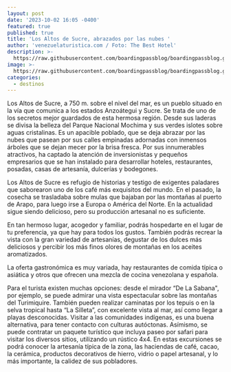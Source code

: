 ```yaml
---
layout: post
date: '2023-10-02 16:05 -0400'
featured: true
published: true
title: 'Los Altos de Sucre, abrazados por las nubes '
author: 'venezuelaturistica.com / Foto: The Best Hotel'
description: >-
  https://raw.githubusercontent.com/boardingpassblog/boardingpassblog.github.io/main/assets/images/los-altos-de-sucre.jpg
image: >-
  https://raw.githubusercontent.com/boardingpassblog/boardingpassblog.github.io/main/assets/images/los-altos-de-sucre.jpg
categories:
  - destinos
---
```



Los Altos de Sucre, a 750 m. sobre el nivel del mar, es un pueblo situado en la vía que comunica a los estados Anzoátegui y Sucre. Se trata de uno de los secretos mejor guardados de esta hermosa región. Desde sus laderas se divisa la belleza del Parque Nacional Mochima y sus verdes islotes sobre aguas cristalinas. Es un apacible poblado, que se deja abrazar por las nubes que pasean por sus calles empinadas adornadas con inmensos árboles que se dejan mecer por la brisa fresca. Por sus innumerables atractivos, ha captado la atención de inversionistas y pequeños empresarios que se han instalado para desarrollar hoteles, restaurantes, posadas, casas de artesanía, dulcerías y bodegones. 

Los Altos de Sucre es refugio de historias y testigo de exigentes paladares que saborearon uno de los café más exquisitos del mundo. En el pasado, la cosecha se trasladaba sobre mulas que bajaban por las montañas al puerto de Arapo, para luego irse a Europa o América del Norte. En la actualidad sigue siendo delicioso, pero su producción artesanal no es suficiente.

En tan hermoso lugar, acogedor y familiar, podrás hospedarte en el lugar de tu preferencia, ya que hay para todos los gustos. También podrás recrear la vista con la gran variedad de artesanías, degustar de los dulces más deliciosos y percibir los más finos olores de montañas en los aceites aromatizados.

La oferta gastronómica es muy variada, hay restaurantes de comida típica o asiática y otros que ofrecen una mezcla de cocina venezolana y española.


Para el turista existen muchas opciones: desde el mirador “De La Sabana", por ejemplo, se puede admirar una vista espectacular sobre las montañas del Turimiquire. También pueden realizar caminatas por los tepuis o en la selva tropical hasta “La Silleta”, con excelente vista al mar, así como llegar a playas desconocidas. Visitar a las comunidades indígenas, es una buena alternativa,  para tener contacto con culturas autóctonas. Asímismo, se puede contratar un paquete turístico que incluya paseo por safari para visitar los diversos sitios, utilizando un rústico 4x4. En estas excursiones se podrá conocer la artesanía típica de la zona, las haciendas de café, cacao, la cerámica, productos decorativos de hierro, vidrio o papel artesanal, y lo más importante, la calidez de sus pobladores. 



